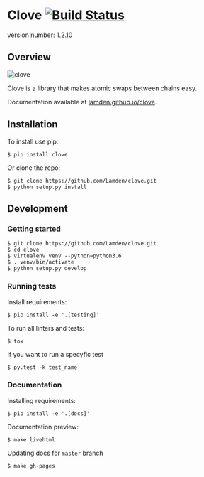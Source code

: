 # Clove [![Build Status](https://travis-ci.com/Lamden/clove.svg?token=ZJstcVy9cUkAxLqvqRuL&branch=master)](https://travis-ci.com/Lamden/clove)

version number: 1.2.10


## Overview

![clove](https://raw.githubusercontent.com/Lamden/clove/master/docs/clove.jpg)


Clove is a library that makes atomic swaps between chains easy.


Documentation available at [lamden.github.io/clove](https://lamden.github.io/clove).


## Installation

To install use pip:

    $ pip install clove


Or clone the repo:

    $ git clone https://github.com/Lamden/clove.git
    $ python setup.py install


## Development

### Getting started

    $ git clone https://github.com/Lamden/clove.git
    $ cd clove
    $ virtualenv venv --python=python3.6
    $ . venv/bin/activate
    $ python setup.py develop

### Running tests

Install requirements:

    $ pip install -e '.[testing]'

To run all linters and tests:

    $ tox

If you want to run a specyfic test

    $ py.test -k test_name

### Documentation

Installing requirements:

    $ pip install -e '.[docs]'

Documentation preview:

    $ make livehtml

Updating docs for `master` branch

    $ make gh-pages
